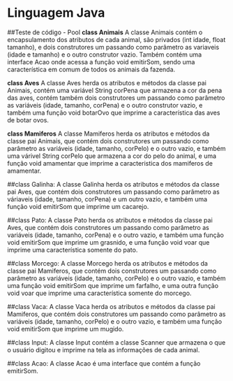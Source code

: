 # Linguagem Java
##Teste de código - Pool
**class Animais** 
  A classe Animais contém o encapsulamento dos atributos de cada animal, são privados (int idade, float tamanho), e dois construtores um passando como parâmetro as variaveis (idade e tamanho) e o outro construtor vazio. Também contém uma interface Acao onde acessa a função void emitirSom, sendo uma característica em comum de todos os animais da fazenda.

**class Aves** 
  A classe Aves herda os atributos e métodos da classe pai Animais, contém uma variável String corPena que armazena a cor da pena das aves, contém também dois construtores um passando como parâmetro as variáveis (idade, tamanho, corPena) e o outro construtor vazio, e também uma função void botarOvo que imprime a característica das aves de botar ovos.

**class Mamiferos**
  A classe Mamiferos herda os atributos e métodos da classe pai Animais, que contém dois construtores um passando como parâmetro as variáveis (idade, tamanho, corPelo) e o outro vazio, e também uma várivel String corPelo que armazena a cor do pelo do animal, e uma função void amamentar que imprime a caracteristica dos mamiferos de amamentar.

##class Galinha: 
  A classe Galinha herda os atributos e métodos da classe pai Aves, que contém dois construtores um passando como parâmetro as váriaveis (idade, tamanho, corPena) e um outro vazio, e também uma função void emitirSom que imprime um cacarejo.

##class Pato: 
 A classe Pato herda os atributos e métodos da classe pai Aves, que contém dois construtores um passando como parâmetro as variáveis (idade, tamanho, corPena) e o outro vazio, e também uma função void emitirSom que imprime um grasnido, e uma função void voar que imprime uma característica somente do pato.

##class Morcego:
 A classe Morcego herda os atributos e métodos da classe pai Mamiferos, que contém dois construtores um passando como parâmetro as variáveis (idade, tamanho, corPelo) e o outro vazio, e também uma função void emitirSom que imprime um farfalho, e uma outra função void voar que imprime uma característica somente do morcego.

##class Vaca: 
  A classe Vaca herda os atributos e métodos da classe pai Mamiferos, que contém dois construtores um passando como parâmetro as variáveis (idade, tamanho, corPelo) e o outro vazio, e também uma função void emitirSom que imprime um mugido.
  
##class Input: 
  A classe Input contém a classe Scanner que armazena o que o usuário digitou e imprime na tela as informações de cada animal.
  
##class Acao: 
  A classe Acao é uma interface que contém a função emitirSom.
